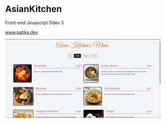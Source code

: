 # AsianKitchen
Front-end Javascript Ödev 3

www.patika.dev

![image](https://github.com/serapakdogan/AsianKitchen/blob/db23924e0ab641a3e3f1c631bec1a65e12db74fc/image/kitchen.png)
